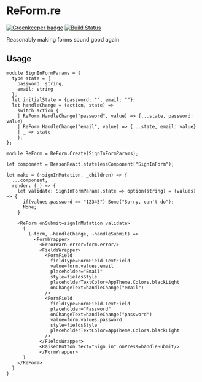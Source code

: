 # ReForm.re

[![Greenkeeper badge](https://badges.greenkeeper.io/Astrocoders/bs-package-boilerplate.svg)](https://greenkeeper.io/)
[![Build Status](https://travis-ci.org/Astrocoders/bs-package-boilerplate.svg?branch=master)](https://travis-ci.org/Astrocoders/bs-package-boilerplate)

Reasonably making forms sound good again

## Usage

```reason
module SignInFormParams = {
  type state = {
    password: string,
    email: string
  };
  let initialState = {password: "", email: ""};
  let handleChange = (action, state) =>
    switch action {
    | ReForm.HandleChange("password", value) => {...state, password: value}
    | ReForm.HandleChange("email", value) => {...state, email: value}
    | _ => state
    };
};

module ReForm = ReForm.Create(SignInFormParams);

let component = ReasonReact.statelessComponent("SignInForm");

let make = (~signInMutation, _children) => {
  ...component,
  render: (_) => {
    let validate: SignInFormParams.state => option(string) = (values) => {
      if(values.password == "12345") Some("Sorry, can't do");
      None;
    }

    <ReForm onSubmit=signInMutation validate>
      (
        (~form, ~handleChange, ~handleSubmit) =>
          <FormWrapper>
            <ErrorWarn error=form.error/>
            <FieldsWrapper>
              <FormField
                fieldType=FormField.TextField
                value=form.values.email
                placeholder="Email"
                style=fieldsStyle
                placeholderTextColor=AppTheme.Colors.blackLight
                onChangeText=handleChange("email")
              />
              <FormField
                fieldType=FormField.TextField
                placeholder="Password"
                onChangeText=handleChange("password")
                value=form.values.password
                style=fieldsStyle
                placeholderTextColor=AppTheme.Colors.blackLight
              />
            </FieldsWrapper>
            <RaisedButton text="Sign in" onPress=handleSubmit/>
            </FormWrapper>
      )
    </ReForm>
  }
}
```
